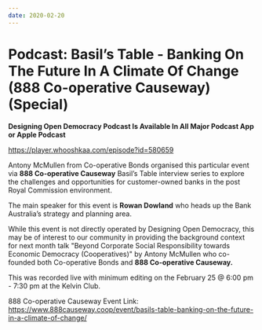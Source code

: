 ```yaml
---
date: 2020-02-20
---
```


# Podcast: Basil’s Table - Banking On The Future In A Climate Of Change (888 Co-operative Causeway)(Special)

**Designing Open Democracy Podcast Is Available In All Major Podcast App or Apple Podcast**

https://player.whooshkaa.com/episode?id=580659

Antony McMullen from Co-operative Bonds organised this particular event via **888 Co-operative Causeway** Basil’s Table interview series to explore the challenges and opportunities for customer-owned banks in the post Royal Commission environment.

The main speaker for this event is **Rowan Dowland** who heads up the Bank Australia’s strategy and planning area.

While this event is not directly operated by Designing Open Democracy, this may be of interest to our community in providing the background context for next month talk "Beyond Corporate Social Responsibility towards Economic Democracy (Cooperatives)" by Antony McMullen who co-founded both Co-operative Bonds and **888 Co-operative Causeway.**

This was recorded live with minimum editing on the February 25 @ 6:00 pm - 7:30 pm at the Kelvin Club.

888 Co-operative Causeway Event Link: https://www.888causeway.coop/event/basils-table-banking-on-the-future-in-a-climate-of-change/

<!-- more -->
